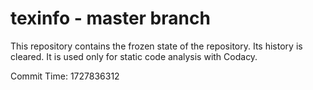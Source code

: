 # texinfo - master branch

This repository contains the frozen state of the repository.
Its history is cleared. It is used only for static code
analysis with Codacy.

Commit Time: 1727836312